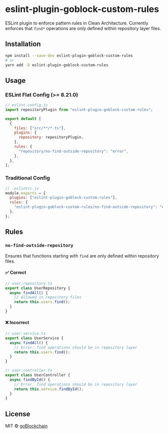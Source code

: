 # eslint-plugin-goblock-custom-rules

ESLint plugin to enforce pattern rules in Clean Architecture. Currently enforces that `find*` operations are only defined within repository layer files.

## Installation

```bash
npm install --save-dev eslint-plugin-goblock-custom-rules
# or
yarn add -D eslint-plugin-goblock-custom-rules
```

## Usage

### ESLint Flat Config (>= 8.21.0)

```javascript
// eslint.config.js
import repositoryPlugin from "eslint-plugin-goblock-custom-rules";

export default [
  {
    files: ["src/**/*.ts"],
    plugins: {
      repository: repositoryPlugin,
    },
    rules: {
      "repository/no-find-outside-repository": "error",
    },
  },
];
```

### Traditional Config

```javascript
// .eslintrc.js
module.exports = {
  plugins: ["eslint-plugin-goblock-custom-rules"],
  rules: {
    "eslint-plugin-goblock-custom-rules/no-find-outside-repository": "error",
  },
};
```

## Rules

### `no-find-outside-repository`

Ensures that functions starting with `find` are only defined within repository files.

#### ✅ Correct

```typescript
// user.repository.ts
export class UserRepository {
  async findAll() {
    // Allowed in repository files
    return this.users.find();
  }
}
```

#### ❌ Incorrect

```typescript
// user.service.ts
export class UserService {
  async findAll() {
    // Error: find operations should be in repository layer
    return this.users.find();
  }
}
```

```typescript
// user.controller.ts
export class UserController {
  async findById() {
    // Error: find operations should be in repository layer
    return this.service.findById();
  }
}
```

## License

MIT © [goBlockchain](https://github.com/goblockchain)
